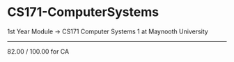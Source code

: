 # CS171-ComputerSystems
1st Year Module -> CS171 Computer Systems 1 at Maynooth University

-----
82.00 / 100.00 for CA
